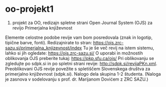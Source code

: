 # oo-projekt1
1. projekt za OO, redizajn spletne strani Open Journal System (OJS) za revijo Primerjalna književnost

Elemente celostne podobe revije vam bom posredovala (znak in logotip, tipične barve, fonti).
Redizajnirate to stran:
https://ojs.zrc-sazu.si/primerjalna_knjizevnost/index
Tu je še več revij na istem sistemu, lahko si jih ogledate:
https://ojs.zrc-sazu.si/
O uporabi in možnostih oblikovanja OJS preberite tukaj:
https://pkp.sfu.ca/ojs/
Pri oblikovanju se zgledujte po sdpk.si in po spletni strani revije:
http://sdpk.si/revijaPKn.xml.
Preoblikovani OJS revije povežite s spletiščem Slovenskega društva za primerjalno književnost
(sdpk.si).
Nalogo dela skupina 1-2 študenta.
(Naloga je zasnova v sodelovanju s prof. dr. Marijanom Dovićem z ZRC SAZU.)
